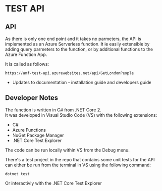 # TEST API 
## API
As there is only one end point and it takes no parmeters, the API is implemented as an Azure Serverless function.  It ie easily extensible by adding query parmeters to the function, or by additional functions to the Azure Function App.  

It is called as follows:

```
https://amf-test-api.azurewebsites.net/api/GetLondonPeople
```


 * Updates to documentation - installation guide and developers guide

## Developer Notes
The function is written in C# from .NET Core 2.  
It was developed in Visual Studio Code (VS) with the following extensions:  

 * C#
 * Azure Functions
 * NuGet Package Manager
 * .NET Core Test Explorer

The code can be run locally within VS from the Debug menu.  

There's a test project in the repo that contains some unit tests for the API can either be run from the terminal in VS using the following command:
```
dotnet test
```
Or interactivly with the .NET Core Test Explorer